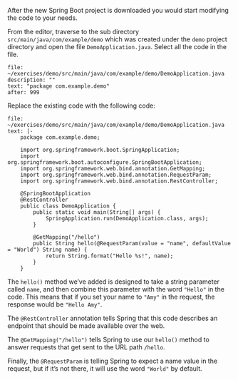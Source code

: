 After the new Spring Boot project is downloaded you would start modifying the
code to your needs.

From the editor, traverse to the sub directory `src/main/java/com/example/demo`
which was created under the `demo` project directory and open the file
`DemoApplication.java`. Select all the code in the file.

```editor:select-matching-text
file: ~/exercises/demo/src/main/java/com/example/demo/DemoApplication.java
description: ""
text: "package com.example.demo"
after: 999
```

Replace the existing code with the following code:

```editor:replace-text-selection
file: ~/exercises/demo/src/main/java/com/example/demo/DemoApplication.java
text: |-
    package com.example.demo;

    import org.springframework.boot.SpringApplication;
    import org.springframework.boot.autoconfigure.SpringBootApplication;
    import org.springframework.web.bind.annotation.GetMapping;
    import org.springframework.web.bind.annotation.RequestParam;
    import org.springframework.web.bind.annotation.RestController;

    @SpringBootApplication
    @RestController
    public class DemoApplication {
        public static void main(String[] args) {
            SpringApplication.run(DemoApplication.class, args);
        }

        @GetMapping("/hello")
        public String hello(@RequestParam(value = "name", defaultValue = "World") String name) {
            return String.format("Hello %s!", name);
        }  
    }
```            

The `hello()` method we’ve added is designed to take a string parameter called
`name`, and then combine this parameter with the word `"Hello"` in the code.
This means that if you set your name to `"Amy"` in the request, the response
would be `"Hello Amy"`.

The `@RestController` annotation tells Spring that this code describes an
endpoint that should be made available over the web.

The `@GetMapping("/hello")` tells Spring to use our `hello()` method to answer
requests that get sent to the URL path `/hello`.

Finally, the `@RequestParam` is telling Spring to expect a name value in the
request, but if it’s not there, it will use the word `"World"` by default.
